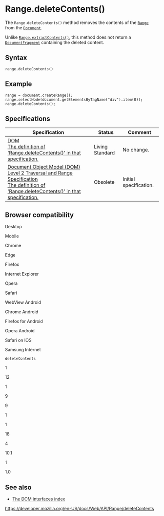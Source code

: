 # Range.deleteContents()

The `Range.deleteContents()` method removes the contents of the [`Range`](../range) from the [`Document`](../document).

Unlike [`Range.extractContents()`](extractcontents), this method does not return a [`DocumentFragment`](../documentfragment) containing the deleted content.

## Syntax

    range.deleteContents()

## Example

    range = document.createRange();
    range.selectNode(document.getElementsByTagName("div").item(0));
    range.deleteContents();

## Specifications

<table><thead><tr class="header"><th>Specification</th><th>Status</th><th>Comment</th></tr></thead><tbody><tr class="odd"><td><a href="https://dom.spec.whatwg.org/#dom-range-deletecontents">DOM<br />
<span class="small">The definition of 'Range.deleteContents()' in that specification.</span></a></td><td><span class="spec-living">Living Standard</span></td><td>No change.</td></tr><tr class="even"><td><a href="https://www.w3.org/TR/DOM-Level-2-Traversal-Range/ranges.html#Level2-Range-method-deleteContents">Document Object Model (DOM) Level 2 Traversal and Range Specification<br />
<span class="small">The definition of 'Range.deleteContents()' in that specification.</span></a></td><td><span class="spec-obsolete">Obsolete</span></td><td>Initial specification.</td></tr></tbody></table>

## Browser compatibility

Desktop

Mobile

Chrome

Edge

Firefox

Internet Explorer

Opera

Safari

WebView Android

Chrome Android

Firefox for Android

Opera Android

Safari on IOS

Samsung Internet

`deleteContents`

1

12

1

9

9

1

1

18

4

10.1

1

1.0

## See also

- [The DOM interfaces index](../document_object_model)

<a href="https://developer.mozilla.org/en-US/docs/Web/API/Range/deleteContents" class="_attribution-link">https://developer.mozilla.org/en-US/docs/Web/API/Range/deleteContents</a>

